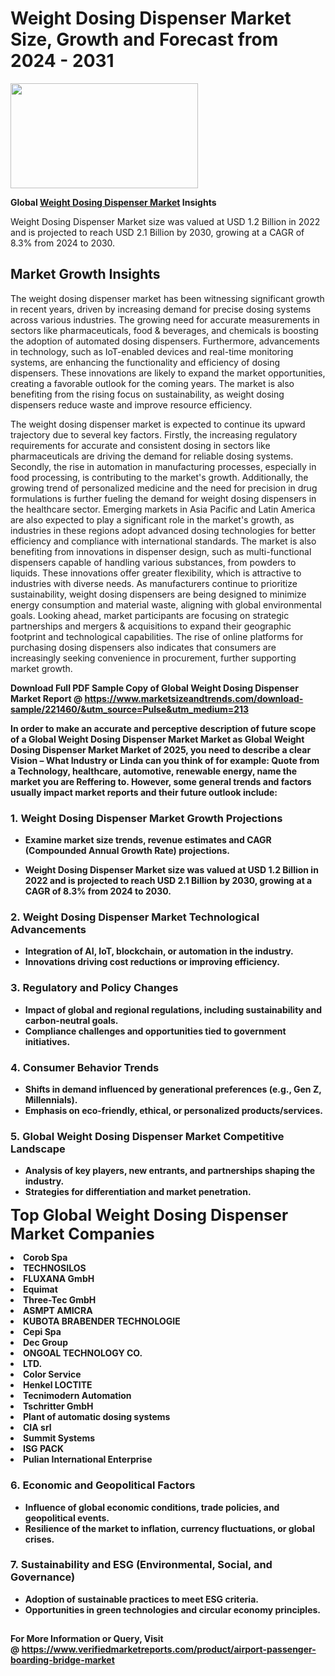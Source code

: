 <H1>Weight Dosing Dispenser Market Size, Growth and Forecast from 2024 - 2031</H1><img class="aligncenter size-medium wp-image-584254" src="https://thirdeyenews.in/wp-content/uploads/2024/09/Global-Market-Research-300x168.jpeg" alt="" width="300" height="168" /><p><strong>Global&nbsp;<a href="https://www.marketsizeandtrends.com/download-sample/221460/&amp;utm_source=Pulse&amp;utm_medium=213">Weight Dosing Dispenser Market</a> Insights</strong></p><p>Weight Dosing Dispenser Market size was valued at USD 1.2 Billion in 2022 and is projected to reach USD 2.1 Billion by 2030, growing at a CAGR of 8.3% from 2024 to 2030.</p><p><h2>Market Growth Insights</h2> <p>The weight dosing dispenser market has been witnessing significant growth in recent years, driven by increasing demand for precise dosing systems across various industries. The growing need for accurate measurements in sectors like pharmaceuticals, food & beverages, and chemicals is boosting the adoption of automated dosing dispensers. Furthermore, advancements in technology, such as IoT-enabled devices and real-time monitoring systems, are enhancing the functionality and efficiency of dosing dispensers. These innovations are likely to expand the market opportunities, creating a favorable outlook for the coming years. The market is also benefiting from the rising focus on sustainability, as weight dosing dispensers reduce waste and improve resource efficiency.</p> <p><strong></strong></p> <p>The weight dosing dispenser market is expected to continue its upward trajectory due to several key factors. Firstly, the increasing regulatory requirements for accurate and consistent dosing in sectors like pharmaceuticals are driving the demand for reliable dosing systems. Secondly, the rise in automation in manufacturing processes, especially in food processing, is contributing to the market's growth. Additionally, the growing trend of personalized medicine and the need for precision in drug formulations is further fueling the demand for weight dosing dispensers in the healthcare sector. Emerging markets in Asia Pacific and Latin America are also expected to play a significant role in the market's growth, as industries in these regions adopt advanced dosing technologies for better efficiency and compliance with international standards. The market is also benefiting from innovations in dispenser design, such as multi-functional dispensers capable of handling various substances, from powders to liquids. These innovations offer greater flexibility, which is attractive to industries with diverse needs. As manufacturers continue to prioritize sustainability, weight dosing dispensers are being designed to minimize energy consumption and material waste, aligning with global environmental goals. Looking ahead, market participants are focusing on strategic partnerships and mergers & acquisitions to expand their geographic footprint and technological capabilities. The rise of online platforms for purchasing dosing dispensers also indicates that consumers are increasingly seeking convenience in procurement, further supporting market growth. <p><strong></p><p><span class=""><strong>Download Full PDF Sample Copy of Global Weight Dosing Dispenser Market Report</strong> @ <a href="https://www.marketsizeandtrends.com/download-sample/221460/&amp;utm_source=Pulse&amp;utm_medium=213" target="_blank">https://www.marketsizeandtrends.com/download-sample/221460/&amp;utm_source=Pulse&amp;utm_medium=213</a></span></p><p>In order to make an accurate and perceptive description of future scope of a Global&nbsp;Weight Dosing Dispenser Market Market as Global&nbsp;Weight Dosing Dispenser Market Market of 2025, you need to describe a clear Vision &ndash; What Industry or Linda can you think of for example: Quote from a Technology, healthcare, automotive, renewable energy, name the market you are Reffering to. However, some general trends and factors usually impact market reports and their future outlook include:</p><h3>1.&nbsp;<strong>Weight Dosing Dispenser Market Growth Projections</strong></h3><ul><li>Examine market size trends, revenue estimates and CAGR (Compounded Annual Growth Rate) projections.</li><li><p>Weight Dosing Dispenser Market size was valued at USD 1.2 Billion in 2022 and is projected to reach USD 2.1 Billion by 2030, growing at a CAGR of 8.3% from 2024 to 2030.</p></li></ul><h3>2.&nbsp;<strong>Weight Dosing Dispenser Market Technological Advancements</strong></h3><ul><li>Integration of AI, IoT, blockchain, or automation in the industry.</li><li>Innovations driving cost reductions or improving efficiency.</li></ul><h3>3.&nbsp;<strong>Regulatory and Policy Changes</strong></h3><ul><li>Impact of global and regional regulations, including sustainability and carbon-neutral goals.</li><li>Compliance challenges and opportunities tied to government initiatives.</li></ul><h3>4.&nbsp;<strong>Consumer Behavior Trends</strong></h3><ul><li>Shifts in demand influenced by generational preferences (e.g., Gen Z, Millennials).</li><li>Emphasis on eco-friendly, ethical, or personalized products/services.</li></ul><h3>5.&nbsp;<strong>Global Weight Dosing Dispenser Market Competitive Landscape</strong></h3><ul><li>Analysis of key players, new entrants, and partnerships shaping the industry.</li><li>Strategies for differentiation and market penetration.</li></ul><p data-pm-slice="1 1 []"><span style="color: inherit; font-family: inherit; font-size: 25px;">Top Global Weight Dosing Dispenser Market Companies</span></p><div class="" data-test-id=""><p><li>Corob Spa</li><li> TECHNOSILOS</li><li> FLUXANA GmbH</li><li> Equimat</li><li> Three-Tec GmbH</li><li> ASMPT AMICRA</li><li> KUBOTA BRABENDER TECHNOLOGIE</li><li> Cepi Spa</li><li> Dec Group</li><li> ONGOAL TECHNOLOGY CO.</li><li> LTD.</li><li> Color Service</li><li> Henkel LOCTITE</li><li> Tecnimodern Automation</li><li> Tschritter GmbH</li><li> Plant of automatic dosing systems</li><li> CIA srl</li><li> Summit Systems</li><li> ISG PACK</li><li> Pulian International Enterprise</li></p></div><h3>6.&nbsp;<strong>Economic and Geopolitical Factors</strong></h3><ul><li>Influence of global economic conditions, trade policies, and geopolitical events.</li><li>Resilience of the market to inflation, currency fluctuations, or global crises.</li></ul><h3>7.&nbsp;<strong>Sustainability and ESG (Environmental, Social, and Governance)</strong></h3><ul><li>Adoption of sustainable practices to meet ESG criteria.</li><li>Opportunities in green technologies and circular economy principles.</li></ul><h2><strong style="font-size: 14px;">For More Information or Query, Visit @&nbsp;</strong><a style="background-color: #ffffff; font-size: 14px;" href="https://www.marketsizeandtrends.com/report/weight-dosing-dispenser-market/" target="_blank">https://www.verifiedmarketreports.com/product/airport-passenger-boarding-bridge-market</a></h2>
